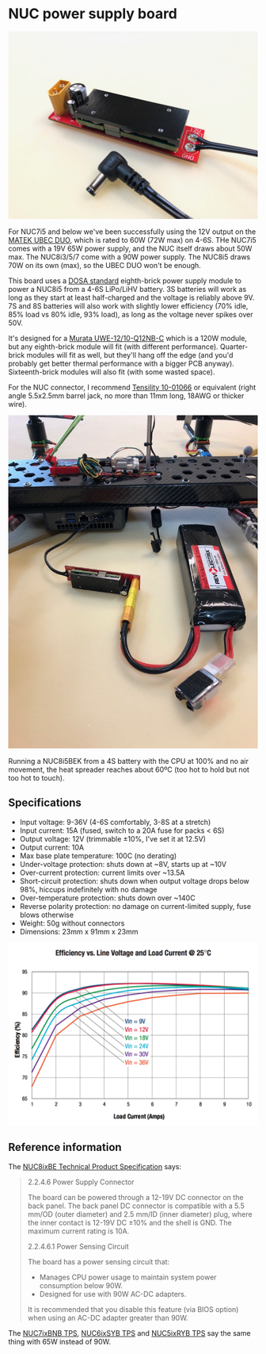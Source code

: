 # NUC power supply board
![](images/v1_assembled.jpg)

For NUC7i5 and below we've been successfully using the 12V output on the [MATEK UBEC DUO](http://www.mateksys.com/?portfolio=u4a2p), which is rated to 60W (72W max) on 4-6S.
THe NUC7i5 comes with a 19V 65W power supply, and the NUC itself draws about 50W max.
The NUC8i3/5/7 come with a 90W power supply.
The NUC8i5 draws 70W on its own (max), so the UBEC DUO won't be enough.

This board uses a [DOSA standard](http://www.dosapower.com/) eighth-brick power supply module to power a NUC8i5 from a 4-6S LiPo/LiHV battery.
3S batteries will work as long as they start at least half-charged and the voltage is reliably above 9V.
7S and 8S batteries will also work with slightly lower efficiency (70% idle, 85% load vs 80% idle, 93% load), as long as the voltage never spikes over 50V.

It's designed for a [Murata UWE-12/10-Q12NB-C](https://www.digikey.co.nz/product-detail/en/murata-power-solutions-inc/UWE-12-10-Q12NB-C/UWE-12-10-Q12NB-C-ND/5168567) which is a 120W module, but any eighth-brick module will fit (with different performance).
Quarter-brick modules will fit as well, but they'll hang off the edge (and you'd probably get better thermal performance with a bigger PCB anyway).
Sixteenth-brick modules will also fit (with some wasted space).

For the NUC connector, I recommend [Tensility 10-01066](https://www.digikey.co.nz/product-detail/en/tensility-international-corp/10-01066/839-1166-ND/3507717) or equivalent (right angle 5.5x2.5mm barrel jack, no more than 11mm long, 18AWG or thicker wire).

![](images/v1_powering_nuc.jpg)

Running a NUC8i5BEK from a 4S battery with the CPU at 100% and no air movement, the heat spreader reaches about 60ºC (too hot to hold but not too hot to touch).


## Specifications

* Input voltage: 9-36V (4-6S comfortably, 3-8S at a stretch)
* Input current: 15A (fused, switch to a 20A fuse for packs < 6S)
* Output voltage: 12V (trimmable ±10%, I've set it at 12.5V)
* Output current: 10A
* Max base plate temperature: 100C (no derating)
* Under-voltage protection: shuts down at ~8V, starts up at ~10V
* Over-current protection: current limits over ~13.5A
* Short-circuit protection: shuts down when output voltage drops below 98%, hiccups indefinitely with no damage
* Over-temperature protection: shuts down over ~140C
* Reverse polarity protection: no damage on current-limited supply, fuse blows otherwise
* Weight: 50g without connectors
* Dimensions: 23mm x 91mm x 23mm

![](images/murata_efficiency.png)


## Reference information
The [NUC8ixBE Technical Product Specification](https://www.intel.com/content/dam/support/us/en/documents/mini-pcs/NUC8i3BE_NUC8i5BE_NUC8i7BE_TechProdSpec.pdf) says:

> 2.2.4.6 Power Supply Connector
>
> The board can be powered through a 12-19V DC connector on the back panel.
> The back panel DC connector is compatible with a 5.5 mm/OD (outer diameter) and 2.5 mm/ID (inner diameter) plug, where the inner contact is 12-19V DC ±10% and the shell is GND.
> The maximum current rating is 10A.
>
> 2.2.4.6.1 Power Sensing Circuit
>
> The board has a power sensing circuit that:
>   * Manages CPU power usage to maintain system power consumption below 90W.
>   * Designed for use with 90W AC-DC adapters.
>
> It is recommended that you disable this feature (via BIOS option) when using an AC-DC adapter greater than 90W.

The [NUC7ixBNB TPS](https://www.intel.com/content/dam/support/us/en/documents/mini-pcs/nuc-kits/NUC7i5BN_NUC7i7BN_TechProdSpec.pdf), [NUC6ixSYB TPS](https://www.intel.com/content/dam/support/us/en/documents/boardsandkits/NUC6i5SYB_NUC6i3SYB_TechProdSpec.pdf) and [NUC5ixRYB TPS](https://www.intel.com/content/dam/support/us/en/documents/mini-pcs/nuc-kits/NUC5i5RYB_NUC5i3RYB_TechProdSpec.pdf) say the same thing with 65W instead of 90W.


